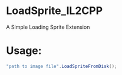 # LoadSprite_IL2CPP
A Simple Loading Sprite Extension
# Usage:
```csharp
"path to image file".LoadSpriteFromDisk();
